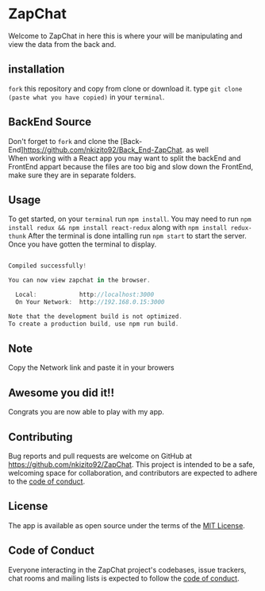 # ZapChat



Welcome to ZapChat in here this is where your will be manipulating and view the data from the back and.  

## installation   
 `fork` this repository and copy from clone or download it.
 type `git clone (paste what you have copied)` in your `terminal`.

## BackEnd Source
Don't forget to `fork` and clone the [Back-End]https://github.com/nkizito92/Back_End-ZapChat. as well  
When working with a React app you may want to split the backEnd and FrontEnd appart because the files are too big and slow down the FrontEnd, make sure they are in separate folders.

## Usage

To get started, on your `terminal` run `npm install`. You may need to run `npm install redux && npm install react-redux` along with `npm install redux-thunk`
After the terminal is done intalling run `npm start` to start the server.
Once you have gotten the terminal to display. 

```js

Compiled successfully!

You can now view zapchat in the browser.

  Local:            http://localhost:3000
  On Your Network:  http://192.168.0.15:3000

Note that the development build is not optimized.
To create a production build, use npm run build.


```

## Note

Copy the Network link and paste it in your browers

## Awesome you did it!!

Congrats you are now able to play with my app. 



## Contributing

Bug reports and pull requests are welcome on GitHub at https://github.com/nkizito92/ZapChat. This project is intended to be a safe, welcoming space for collaboration, and contributors are expected to adhere to the [code of conduct](https://github.com/nkizito92/ZapChat/blob/master/CODE_OF_CONDUCT.md).


## License

The app is available as open source under the terms of the [MIT License](https://opensource.org/licenses/MIT).

## Code of Conduct

Everyone interacting in the ZapChat project's codebases, issue trackers, chat rooms and mailing lists is expected to follow the [code of conduct](https://github.com/nkizito92/ZapChat/blob/master/CODE_OF_CONDUCT.md).
